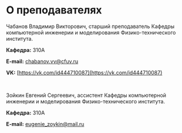 # О преподавателях

Чабанов Владимир Викторович, старший преподаватель Кафедры компьютерной инженерии и моделирования Физико-технического института.

**Кафедра:** 310А

**E-mail:** [chabanov.vv@cfuv.ru](mailto:chabanov.vv@cfuv.ru)

**VK:** [https://vk.com/id444710087](https://vk.com/id444710087)

<br>

Зойкин Евгений Сергеевич, ассистент Кафедры компьютерной инженерии и моделирования Физико-технического института.

**Кафедра:** 310А

**E-mail:** [eugenie_zoykin@mail.ru](mailto:eugenie_zoykin@mail.ru)